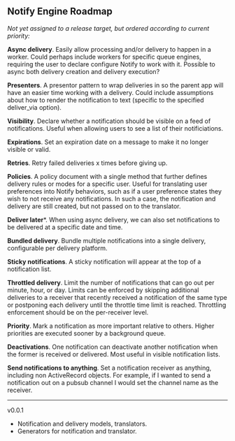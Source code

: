 Notify Engine Roadmap
---------------------

_Not yet assigned to a release target, but ordered according to current priority:_

**Async delivery**. Easily allow processing and/or delivery to happen in a worker. Could perhaps include workers for specific queue engines, requiring the user to declare configure Notify to work with it. Possible to async both delivery creation and delivery execution?

**Presenters**. A presentor pattern to wrap deliveries in so the parent app will have an easier time working with a delivery. Could include assumptions about how to render the notification to text (specific to the specified deliver_via option).

**Visibility**. Declare whether a notification should be visible on a feed of notifications. Useful when allowing users to see a list of their notificiations.

**Expirations**. Set an expiration date on a message to make it no longer visible or valid.

**Retries**. Retry failed deliveries x times before giving up.

**Policies**. A policy document with a single method that further defines delivery rules or modes for a specific user. Useful for translating user preferences into Notify behaviors, such as if a user preference states they wish to not receive any notifications. In such a case, the notification and delivery are still created, but not passed on to the translator.

**Deliver later***. When using async delivery, we can also set notifications to be delivered at a specific date and time.

**Bundled delivery**. Bundle multiple notifications into a single delivery, configurable per delivery platform.

**Sticky notifications**. A sticky notification will appear at the top of a notification list.

**Throttled delivery**. Limit the number of notifications that can go out per minute, hour, or day. Limits can be enforced by skipping additional deliveries to a receiver that recently received a notification of the same type or postponing each delivery until the throttle time limit is reached. Throttling enforcement should be on the per-receiver level.

**Priority**. Mark a notification as more important relative to others. Higher priorities are executed sooner by a background queue.

**Deactivations**. One notification can deactivate another notification when the former is received or delivered. Most useful in visible notification lists.

**Send notifications to anything**. Set a notification receiver as anything, including non ActiveRecord objects. For example, if I wanted to send a notification out on a pubsub channel I would set the channel name as the receiver.

---

v0.0.1

- Notification and delivery models, translators.
- Generators for notification and translator.

